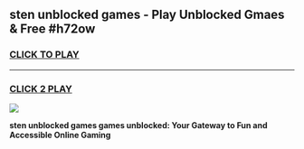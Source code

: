 
## sten unblocked games - Play Unblocked Gmaes & Free #h72ow
<h3>
<a href="https://news.freeplayer.one?title=sten_unblocked_games&ref=24F">CLICK TO PLAY</a></h3>
<hr>

<h3>
<a href="https://news.freeplayer.one?title=sten_unblocked_games&ref=24F">CLICK 2 PLAY</a>
  
</h3>

<a href="https://news.freeplayer.one?title=sten_unblocked_games&ref=24F/"><img src="https://clearcache.store/games.png"></a>


**sten unblocked games games unblocked: Your Gateway to Fun and Accessible Online Gaming**
